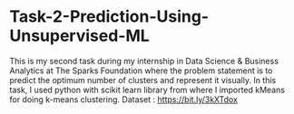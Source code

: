 # Task-2-Prediction-Using-Unsupervised-ML
This is my second task during my internship in Data Science &amp; Business Analytics at The Sparks Foundation where the problem statement is to predict the optimum number of clusters and represent it visually. In this task, I used python with scikit learn library from where I  imported kMeans for doing k-means clustering. Dataset : https://bit.ly/3kXTdox
